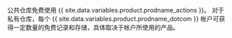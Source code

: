 公共仓库免费使用 {{ site.data.variables.product.prodname_actions }}。 对于私有仓库，每个 {{ site.data.variables.product.prodname_dotcom }} 帐户可获得一定数量的免费记录和存储，具体取决于帐户所使用的产品。
